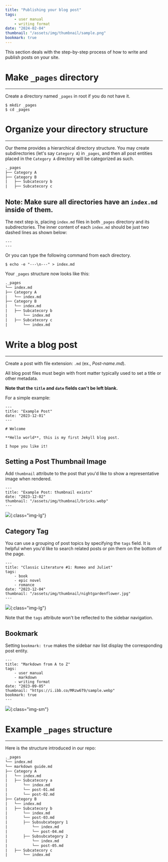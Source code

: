 ```yaml
---
title: "Publishing your blog post"
tags:
    - user manual
    - writing format
date: "2024-02-04"
thumbnail: "/assets/img/thumbnail/sample.png"
bookmark: true
---
```


This section deals with the step-by-step process of how to write and publish posts on your site.

# Make `_pages` directory
---
Create a directory named `_pages` in root if you do not have it.

```
$ mkdir _pages
$ cd _pages
```

# Organize your directory structure
---
Our theme provides a hierarchical directory structure. You may create subdirectories (let's say `Category A`) in `_pages`, and then all post entities placed in the `Category A` directory will be categorized as such.

```txt
._pages
├── Category A
├── Category B
|   ├── Subcatecory b
|   ├── Subcatecory c
```

## Note: Make sure all directories have an `index.md` inside of them.

The next step is, placing `index.md` files in both `_pages` directory and its subdirectories. The inner content of each `index.md` should be just two dashed lines as shown below:

```
---
---
```

Or you can type the following command from each directory.

```
$ echo -e "---\n---" > index.md
```

Your `_pages` structure now looks like this:

```txt
._pages
└── index.md
├── Category A
|   └── index.md
├── Category B
|   └── index.md
|   ├── Subcatecory b
|       └── index.md
|   ├── Subcatecory c
|       └── index.md
```

# Write a blog post
---

Create a post with file extension: `.md` (ex., *Post-name.md*).  

All blog post files must begin with front matter typically used to set a title or other metadata.

**Note that the `title` and `date` fields can't be left blank.** 

For a simple example:

```
---
title: "Example Post"
date: "2023-12-01"
---

# Welcome

**Hello world**, this is my first Jekyll blog post.

I hope you like it!
```

## Setting a Post Thumbnail Image

Add `thumbnail` attribute to the post that you'd like to show a representative image when rendered.

```
---
title: "Example Post: thumbnail exists"
date: "2023-12-02"
thumbnail: "/assets/img/thumbnail/bricks.webp"
---
```

![](https://i.ibb.co/T8Rsb6L/21312.webp){:class="img-lg"}

## Category Tag

You can use a grouping of post topics by specifying the `tags` field. It is helpful when you'd like to search related posts or pin them on the bottom of the page.

```
---
title: "Classic Literature #1: Romeo and Juliet"
tags:
    - book
    - epic novel
    - romance
date: "2023-12-04"
thumbnail: "/assets/img/thumbnail/nightgardenflower.jpg"
---
```

![](https://i.ibb.co/LDKJC7p/1231.webp){:class="img-lg"}

Note that the `tags` attribute won't be reflected to the sidebar navigation.

## Bookmark

Setting `bookmark: true` makes the sidebar nav list display the corresponding post entity.

```
---
title: "Markdown from A to Z"
tags:
    - user manual
    - markdown
    - writing format
date: "2023-09-05"
thumbnail: "https://i.ibb.co/MRzw6T9/sample.webp"
bookmark: true
---
```

![](https://i.ibb.co/2sFZNNK/21313.webp){:class="img-sm"}

# Example `_pages` structure
---

Here is the structure introduced in our repo:

```txt
._pages
└── index.md
└── markdown guide.md
├── Category A
|   └── index.md
|   ├── Subcatecory a
|       └── index.md
|       └── post-01.md
|       └── post-02.md
├── Category B
|   └── index.md
|   ├── Subcatecory b    
|       └── index.md
|       └── post-03.md
|       ├── Subsubcategory 1
|           └── index.md
|           └── post-04.md
|       ├── Subsubcategory 2
|           └── index.md
|           └── post-05.md
|   ├── Subcatecory c
|       └── index.md
```
